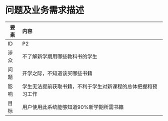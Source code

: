 #  问题及业务需求描述












| 要素 | 内容 |
| --- | :--- |
| ID | P2 |
| 涉众 | 不了解新学期用哪些教科书的学生 |
| 问题 | 开学之际，不知道该买哪些书籍 |
| 影响 | 学生无法提前获取书籍，不利于学生对新课程的总体把握和预习工作 |
| 目标 | 用户使用此系统能够知道90%新学期所需书籍 |





